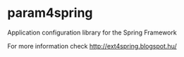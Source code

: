 param4spring
==========

Application configuration library for the Spring Framework

For more information check http://ext4spring.blogspot.hu/

